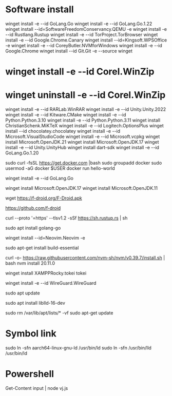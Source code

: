 
# Software install

winget install -e --id GoLang.Go
winget install -e --id GoLang.Go.1.22
winget install --id=SoftwareFreedomConservancy.QEMU  -e
winget install -e --id Rustlang.Rustup
winget install -e --id TorProject.TorBrowser
winget install -e --id Google.Chrome.Canary
winget install --id=Kingsoft.WPSOffice  -e
winget install -e --id CoreyButler.NVMforWindows
winget install -e --id Google.Chrome
winget install --id Git.Git -e --source winget
# winget install -e --id Corel.WinZip
# winget uninstall -e --id Corel.WinZip
winget install -e --id RARLab.WinRAR
winget install -e --id Unity.Unity.2022
winget install -e --id Kitware.CMake
winget install -e --id Python.Python.3.10
winget install -e --id Python.Python.3.11
winget install ChristianSchenk.MiKTeX
winget install -e --id Logitech.OptionsPlus
winget install --id chocolatey.chocolatey
winget install -e --id Microsoft.VisualStudioCode
winget install -e --id Microsoft.vcpkg
winget install Microsoft.OpenJDK.21
winget install Microsoft.OpenJDK.17
winget install -e --id Unity.UnityHub
winget install dart-sdk
winget install -e --id GoLang.Go.1.20


sudo curl -fsSL https://get.docker.com |bash
sudo groupadd docker
sudo usermod -aG docker $USER
docker run hello-world

winget install -e --id GoLang.Go

winget install Microsoft.OpenJDK.17
winget install Microsoft.OpenJDK.11

wget https://f-droid.org/F-Droid.apk

https://github.com/f-droid

curl --proto '=https' --tlsv1.2 -sSf https://sh.rustup.rs | sh

sudo apt install golang-go

winget install --id=Neovim.Neovim  -e

sudo apt-get install build-essential

curl -o- https://raw.githubusercontent.com/nvm-sh/nvm/v0.39.7/install.sh | bash
nvm install 20.11.0


winget install XAMPPRocky.tokei
tokei

winget install -e --id WireGuard.WireGuard

sudo apt update

sudo apt install liblld-16-dev

sudo rm /var/lib/apt/lists/* -vf
sudo apt-get update

# Symbol link

sudo ln -sfn aarch64-linux-gnu-ld /usr/bin/ld
sudo ln -sfn /usr/bin/lld /usr/bin/ld

# Powershell

Get-Content input | node vj.js
